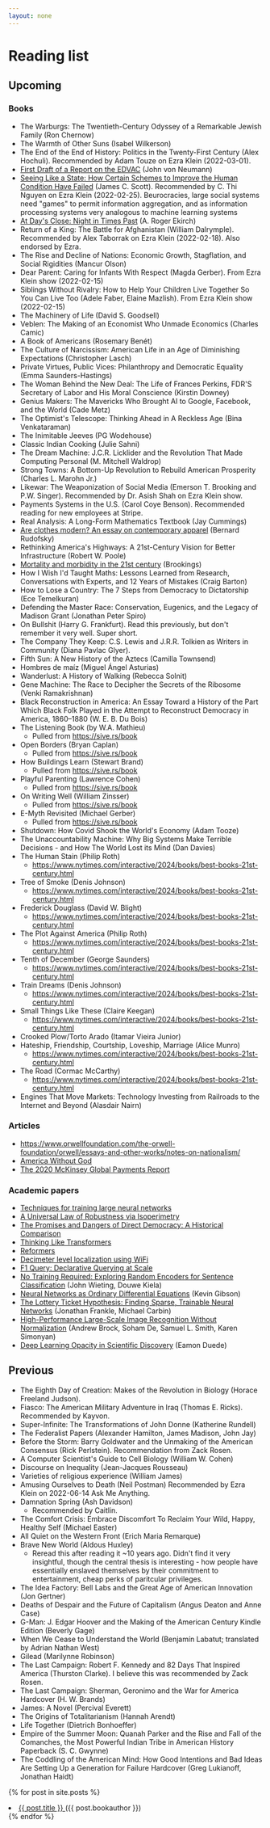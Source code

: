 ```yaml
---
layout: none
---
```


# Reading list

## Upcoming

### Books

- The Warburgs: The Twentieth-Century Odyssey of a Remarkable Jewish Family
  (Ron Chernow)
- The Warmth of Other Suns (Isabel Wilkerson)
- The End of the End of History: Politics in the Twenty-First Century (Alex
  Hochuli).  Recommended by Adam Touze on Ezra Klein (2022-03-01).
- [First Draft of a Report on the
  EDVAC](https://web.mit.edu/STS.035/www/PDFs/edvac.pdf) (John von Neumann)
- [Seeing Like a State: How Certain Schemes to Improve the Human Condition Have
  Failed](https://en.wikipedia.org/wiki/Seeing_Like_a_State) (James C. Scott).
  Recommended by C. Thi Nguyen on Ezra Klein (2022-02-25). Beurocracies, large
  social systems need "games" to permit information aggregation, and as
  information processing systems very analogous to machine learning systems
- [At Day's Close: Night in Times
  Past](https://www.goodreads.com/book/show/722892.At_Day_s_Close) (A. Roger
  Ekirch)
- Return of a King: The Battle for Afghanistan (William Dalrymple). Recommended
  by Alex Taborrak on Ezra
  Klein (2022-02-18). Also endorsed by Ezra.
- The Rise and Decline of Nations: Economic Growth, Stagflation, and Social
  Rigidities (Mancur Olson)
- Dear Parent: Caring for Infants With Respect (Magda Gerber). From Ezra Klein
  show (2022-02-15)
- Siblings Without Rivalry: How to Help Your Children Live Together So You Can
  Live Too (Adele Faber, Elaine Mazlish). From Ezra Klein show (2022-02-15)
- The Machinery of Life (David S. Goodsell)
- Veblen: The Making of an Economist Who Unmade Economics (Charles Camic)
- A Book of Americans (Rosemary Benét)
- The Culture of Narcissism: American Life in an Age of Diminishing
  Expectations (Christopher Lasch)
- Private Virtues, Public Vices: Philanthropy and Democratic Equality (Emma
  Saunders-Hastings)
- The Woman Behind the New Deal: The Life of Frances Perkins, FDR'S Secretary
  of Labor and His Moral Conscience (Kirstin Downey)
- Genius Makers: The Mavericks Who Brought AI to Google, Facebook, and the
  World (Cade Metz)
- The Optimist's Telescope: Thinking Ahead in A Reckless Age (Bina Venkataraman)
- The Inimitable Jeeves (PG Wodehouse)
- Classic Indian Cooking (Julie Sahni)
- The Dream Machine: J.C.R. Licklider and the Revolution That Made Computing
  Personal (M. Mitchell Waldrop)
- Strong Towns: A Bottom-Up Revolution to Rebuild American Prosperity (Charles
  L. Marohn Jr.)
- Likewar: The Weaponization of Social Media (Emerson T. Brooking and P.W.
  Singer). Recommended by Dr. Asish Shah on Ezra Klein show.
- Payments Systems in the U.S. (Carol Coye Benson). Recommended reading for new
  employees at Stripe.
- Real Analysis: A Long-Form Mathematics Textbook (Jay Cummings)
- [Are clothes modern? An essay on contemporary
  apparel](https://www.moma.org/documents/moma_catalogue_3159_300063439.pdf)
  (Bernard Rudofsky)
- Rethinking America's Highways: A 21st-Century Vision for Better
  Infrastructure (Robert W. Poole)
- [Mortality and morbidity in the 21st
  century](https://www.brookings.edu/wp-content/uploads/2017/03/6_casedeaton.pdf)
  (Brookings)
- How I Wish I'd Taught Maths: Lessons Learned from Research, Conversations
  with Experts, and 12 Years of Mistakes (Craig Barton)
- How to Lose a Country: The 7 Steps from Democracy to Dictatorship (Ece
  Temelkuran)
- Defending the Master Race: Conservation, Eugenics, and the Legacy of Madison
  Grant (Jonathan Peter Spiro)
- On Bullshit (Harry G. Frankfurt). Read this previously, but don't remember it
  very well. Super short.
- The Company They Keep: C.S. Lewis and J.R.R. Tolkien as Writers in Community
  (Diana Pavlac Glyer).
- Fifth Sun: A New History of the Aztecs (Camilla Townsend)
- Hombres de maíz (Miguel Ángel Asturias)
- Wanderlust: A History of Walking (Rebecca Solnit)
- Gene Machine: The Race to Decipher the Secrets of the Ribosome (Venki Ramakrishnan)
- Black Reconstruction in America: An Essay Toward a History of the Part Which
  Black Folk Played in the Attempt to Reconstruct Democracy in America,
  1860–1880 (W. E. B. Du Bois)
- The Listening Book (by W.A. Mathieu)
  - Pulled from <https://sive.rs/book>
- Open Borders (Bryan Caplan)
  - Pulled from <https://sive.rs/book>
- How Buildings Learn (Stewart Brand)
  - Pulled from <https://sive.rs/book>
- Playful Parenting (Lawrence Cohen)
  - Pulled from <https://sive.rs/book>
- On Writing Well (William Zinsser)
  - Pulled from <https://sive.rs/book>
- E-Myth Revisited (Michael Gerber)
  - Pulled from <https://sive.rs/book>
- Shutdown: How Covid Shook the World's Economy (Adam Tooze)
- The Unaccountability Machine: Why Big Systems Make Terrible Decisions - and How The World Lost its Mind (Dan Davies)
- The Human Stain (Philip Roth)
  - https://www.nytimes.com/interactive/2024/books/best-books-21st-century.html
- Tree of Smoke (Denis Johnson)
  - https://www.nytimes.com/interactive/2024/books/best-books-21st-century.html
- Frederick Douglass (David W. Blight)
  - https://www.nytimes.com/interactive/2024/books/best-books-21st-century.html
- The Plot Against America (Philip Roth)
  - https://www.nytimes.com/interactive/2024/books/best-books-21st-century.html
- Tenth of December (George Saunders)
  - https://www.nytimes.com/interactive/2024/books/best-books-21st-century.html
- Train Dreams (Denis Johnson)
  - https://www.nytimes.com/interactive/2024/books/best-books-21st-century.html
- Small Things Like These (Claire Keegan)
  - https://www.nytimes.com/interactive/2024/books/best-books-21st-century.html
- Crooked Plow/Torto Arado (Itamar Vieira Junior)
- Hateship, Friendship, Courtship, Loveship, Marriage (Alice Munro)
  - https://www.nytimes.com/interactive/2024/books/best-books-21st-century.html
- The Road (Cormac McCarthy)
  - https://www.nytimes.com/interactive/2024/books/best-books-21st-century.html
- Engines That Move Markets: Technology Investing from Railroads to the
  Internet and Beyond (Alasdair Nairn)





### Articles

- <https://www.orwellfoundation.com/the-orwell-foundation/orwell/essays-and-other-works/notes-on-nationalism/>
- [America Without God](https://www.theatlantic.com/magazine/archive/2021/04/america-politics-religion/618072/)
- [The 2020 McKinsey Global Payments Report](https://www.mckinsey.com/~/media/mckinsey/industries/financial%20services/our%20insights/accelerating%20winds%20of%20change%20in%20global%20payments/2020-mckinsey-global-payments-report-vf.pdf)

### Academic papers

- [Techniques for training large neural networks](https://openai.com/blog/techniques-for-training-large-neural-networks/)
- [A Universal Law of Robustness via Isoperimetry](https://arxiv.org/pdf/2105.12806.pdf)
- [The Promises and Dangers of Direct Democracy: A Historical Comparison](https://journals.openedition.org/siecles/1072#abstract-1072-en)
- [Thinking Like Transformers](https://arxiv.org/pdf/2106.06981.pdf)
- [Reformers](https://openreview.net/forum?id=rkgNKkHtvB)
- [Decimeter level localization using WiFi](http://conferences.sigcomm.org/sigcomm/2015/pdf/papers/p269.pdf)
- [F1 Query: Declarative Querying at Scale](https://research.google/pubs/pub47224.pdf)
- [No Training Required: Exploring Random Encoders for Sentence
  Classification](https://arxiv.org/abs/1901.10444) (John Wieting, Douwe Kiela)
- [Neural Networks as Ordinary Differential
  Equations](https://rkevingibson.github.io/blog/neural-networks-as-ordinary-differential-equations/)
  (Kevin Gibson)
- [The Lottery Ticket Hypothesis: Finding Sparse, Trainable Neural
  Networks](https://openreview.net/pdf?id=rJl-b3RcF7) (Jonathan Frankle,
  Michael Carbin)
- [High-Performance Large-Scale Image Recognition Without
  Normalization](https://arxiv.org/abs/2102.06171) (Andrew Brock, Soham De,
  Samuel L. Smith, Karen Simonyan)
- [Deep Learning Opacity in Scientific
  Discovery](https://arxiv.org/abs/2206.00520) (Eamon Duede)

## Previous

- The Eighth Day of Creation: Makes of the Revolution in Biology (Horace
  Freeland Judson).
- Fiasco: The American Military Adventure in Iraq (Thomas E. Ricks).
  Recommended by Kayvon.
- Super-Infinite: The Transformations of John Donne (Katherine Rundell)
- The Federalist Papers (Alexander Hamilton, James Madison, John Jay)
- Before the Storm: Barry Goldwater and the Unmaking of the American Consensus
  (Rick Perlstein). Recommendation from Zack Rosen.
- A Computer Scientist's Guide to Cell Biology (William W. Cohen)
- Discourse on Inequality (Jean-Jacques Rousseau)
- Varieties of religious experience (William James)
- Amusing Ourselves to Death (Neil Postman)
  Recommended by Ezra Klein on 2022-06-14 Ask Me Anything.
- Damnation Spring (Ash Davidson)
  - Recommended by Caitlin.
- The Comfort Crisis: Embrace Discomfort To Reclaim Your Wild, Happy, Healthy
  Self (Michael Easter)
- All Quiet on the Western Front (Erich Maria Remarque)
- Brave New World (Aldous Huxley)
    - Reread this after reading it ~10 years ago. Didn't find it very
      insightful, though the central thesis is interesting - how people have
      essentially enslaved themselves by their commitment to entertainment,
      cheap perks of paritcular privileges.
- The Idea Factory: Bell Labs and the Great Age of American Innovation (Jon
  Gertner)
- Deaths of Despair and the Future of Capitalism (Angus Deaton and Anne Case)
- G-Man: J. Edgar Hoover and the Making of the American Century Kindle Edition
  (Beverly Gage)
- When We Cease to Understand the World (Benjamín Labatut; translated by Adrian Nathan West)
- Gilead (Marilynne Robinson)
- The Last Campaign: Robert F. Kennedy and 82 Days That Inspired America
  (Thurston Clarke). I believe this was recommended by Zack Rosen.
- The Last Campaign: Sherman, Geronimo and the War for America Hardcover (H. W. Brands)
- James: A Novel (Percival Everett)
- The Origins of Totalitarianism (Hannah Arendt)
- Life Together (Dietrich Bonhoeffer)
- Empire of the Summer Moon: Quanah Parker and the Rise and Fall of the
  Comanches, the Most Powerful Indian Tribe in American History Paperback (S.
  C. Gwynne)
- The Coddling of the American Mind: How Good Intentions and Bad Ideas Are
  Setting Up a Generation for Failure Hardcover (Greg Lukianoff, Jonathan
  Haidt)


{% for post in site.posts %}
<li>
  <a href="{{ post.url }}">
    {{ post.title }}
  </a> ({{ post.bookauthor }})
</li>
{% endfor %}
